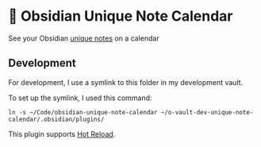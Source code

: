 # 📒 Obsidian Unique Note Calendar

See your Obsidian [unique notes](https://help.obsidian.md/Plugins/Unique+note+creator) on a calendar

## Development

For development, I use a symlink to this folder in my development vault.

To set up the symlink, I used this command:

```
ln -s ~/Code/obsidian-unique-note-calendar ~/o-vault-dev-unique-note-calendar/.obsidian/plugins/
```

This plugin supports [Hot Reload](https://github.com/pjeby/hot-reload).
